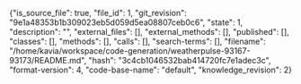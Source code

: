 {"is_source_file": true, "file_id": 1, "git_revision": "9e1a48353b1b309023eb5d059d5ea08807ceb0c6", "state": 1, "description": "", "external_files": [], "external_methods": [], "published": [], "classes": [], "methods": [], "calls": [], "search-terms": [], "filename": "/home/kavia/workspace/code-generation/weatherpulse-93167-93173/README.md", "hash": "3c4cb1046532bab414720fc7e1adec3c", "format-version": 4, "code-base-name": "default", "knowledge_revision": 2}